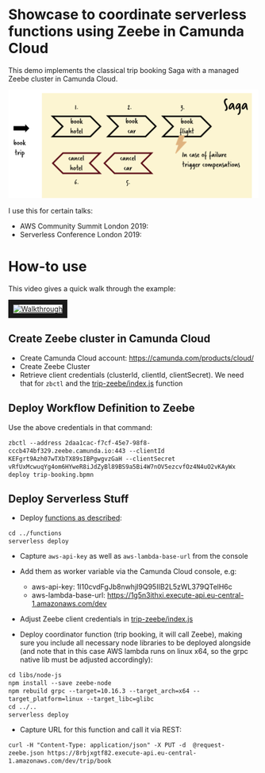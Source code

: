 # Showcase to coordinate serverless functions using Zeebe in Camunda Cloud

This demo implements the classical trip booking Saga with a managed Zeebe cluster in Camunda Cloud.

![Overview](../overview.png)

I use this for certain talks:

* AWS Community Summit London 2019: 
* Serverless Conference London 2019: 

# How-to use

This video gives a quick walk through the example:

<a href="http://www.youtube.com/watch?feature=player_embedded&v=M0tmV9fCq2U" target="_blank"><img src="http://img.youtube.com/vi/M0tmV9fCq2U/0.jpg" alt="Walkthrough" width="240" height="180" border="10" /></a>

## Create Zeebe cluster in Camunda Cloud

- Create Camunda Cloud account: https://camunda.com/products/cloud/
- Create Zeebe Cluster
- Retrieve client credentials (clusterId, clientId, clientSecret). We need that for `zbctl` and the [trip-zeebe/index.js](trip-zeebe/index.js) function

## Deploy Workflow Definition to Zeebe

Use the above credentials in that command:

```
zbctl --address 2daa1cac-f7cf-45e7-98f8-cccb474bf329.zeebe.camunda.io:443 --clientId KEFgrt9Azh07wTXbTX89sIBPgwgvzGaH --clientSecret vRfUxMcwuqYg4om6HYweR8iJdZyBl89BS9a5Bi4W7nOV5ezcvfOz4N4uO2vKAyWx deploy trip-booking.bpmn
```

## Deploy Serverless Stuff

* Deploy [functions as described](../functions/):

```
cd ../functions
serverless deploy 
```

* Capture `aws-api-key` as well as `aws-lambda-base-url` from the console
* Add them as worker variable via the Camunda Cloud console, e.g:
  * aws-api-key:  1l10cvdFgJb8nwhjI9Q95IIB2L5zWL379QTelH6c
  * aws-lambda-base-url: https://1g5n3ithxi.execute-api.eu-central-1.amazonaws.com/dev

* Adjust Zeebe client credentials in [trip-zeebe/index.js](trip-zeebe/index.js)
* Deploy coordinator function (trip booking, it will call Zeebe), making sure you include all necessary node libraries to be deployed alongside (and note that in this case AWS lambda runs on linux x64, so the grpc native lib must be adjusted accordingly):

```
cd libs/node-js
npm install --save zeebe-node
npm rebuild grpc --target=10.16.3 --target_arch=x64 --target_platform=linux --target_libc=glibc
cd ../..
serverless deploy 
```

* Capture URL for this function and call it via REST:

```
curl -H "Content-Type: application/json" -X PUT -d  @request-zeebe.json https://8rbjxgtf82.execute-api.eu-central-1.amazonaws.com/dev/trip/book
```
